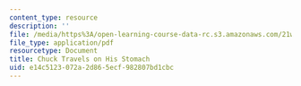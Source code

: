 ```yaml
---
content_type: resource
description: ''
file: /media/https%3A/open-learning-course-data-rc.s3.amazonaws.com/21w-763j-transmedia-storytelling-modern-science-fiction-spring-2014/e14c5123072a2d865ecf982807bd1cbc_MIT21W_763JS14_ChuckTravel.pdf
file_type: application/pdf
resourcetype: Document
title: Chuck Travels on His Stomach
uid: e14c5123-072a-2d86-5ecf-982807bd1cbc
---
```

